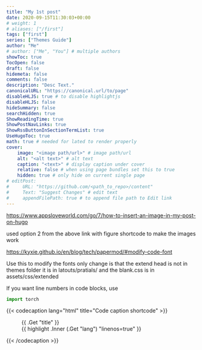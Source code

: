 ```yaml
---
title: "My 1st post"
date: 2020-09-15T11:30:03+00:00
# weight: 1
# aliases: ["/first"]
tags: ["first"]
series: ["Themes Guide"]
author: "Me"
# author: ["Me", "You"] # multiple authors
showToc: true
TocOpen: false
draft: false
hidemeta: false
comments: false
description: "Desc Text."
canonicalURL: "https://canonical.url/to/page"
disableHLJS: true # to disable highlightjs
disableHLJS: false
hideSummary: false
searchHidden: true
ShowReadingTime: true
ShowPostNavLinks: true
ShowRssButtonInSectionTermList: true
UseHugoToc: true
math: true # needed for lated to render properly
cover:
    image: "<image path/url>" # image path/url
    alt: "<alt text>" # alt text
    caption: "<text>" # display caption under cover
    relative: false # when using page bundles set this to true
    hidden: true # only hide on current single page
# editPost:
#     URL: "https://github.com/<path_to_repo>/content"
#     Text: "Suggest Changes" # edit text
#     appendFilePath: true # to append file path to Edit link
---
```


https://www.appsloveworld.com/go/7/how-to-insert-an-image-in-my-post-on-hugo

used option 2 from the above link with figure shortcode to make the images work


https://kyxie.github.io/en/blog/tech/papermod/#modify-code-font

Use this to modify the fonts only change is that the extend head is not in themes folder it is in latouts/pratials/ and the blank.css is in assets/css/extended 

If you want line numbers in code blocks, use

```python linenos
import torch
```


{{< codecaption lang="html" title="Code caption shortcode" >}}
<figure class="code">
  <figcaption>
    <span>{{ .Get "title" }}</span>
  </figcaption>
  <div class="codewrapper">
    {{ highlight .Inner (.Get "lang") "linenos=true" }}
  </div>
</figure>
{{< /codecaption >}}